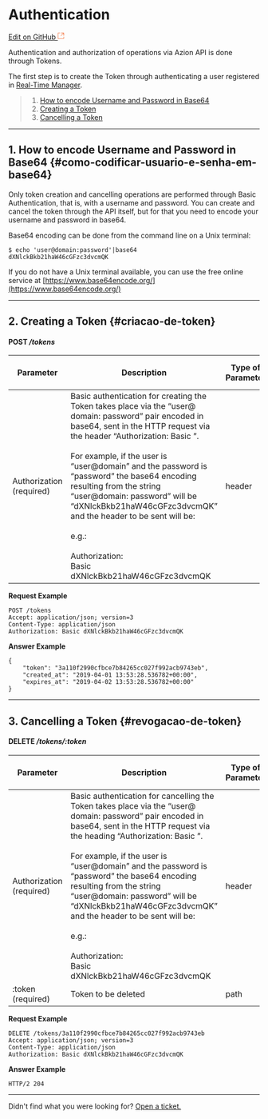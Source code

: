 # Authentication

[Edit on GitHub <svg width="14" height="14" xmlns="http://www.w3.org/2000/svg"><g fill="none" stroke="#F3652B"><path d="M4.81.71H.672v11.43H12.1V8.001" stroke-width=".8"/><path d="M6.87.786h5.155V5.94M6.31 6.5L12.026.786"/></g></svg>](https://github.com/aziontech/docs_en/edit/master/api/v3/authentication/index.md)


Authentication and authorization of operations via Azion API is done through Tokens.

The first step is to create the Token through authenticating a user registered in [Real-Time Manager](https://manager.azion.com/).

> 1. [How to encode Username and Password in Base64](#como-codificar-usuario-e-senha-em-base64)
> 2. [Creating a Token](#criacao-de-token)
> 3. [Cancelling a Token](#revogacao-de-token)

---

## 1. How to encode Username and Password in Base64 {#como-codificar-usuario-e-senha-em-base64}

Only token creation and cancelling operations are performed through Basic Authentication, that is, with a username and password. You can create and cancel the token through the API itself, but for that you need to encode your username and password in base64.

Base64 encoding can be done from the command line on a Unix terminal:
~~~
$ echo 'user@domain:password'|base64
dXNlckBkb21haW46cGFzc3dvcmQK
~~~

If you do not have a Unix terminal available, you can use the free online service at [https://www.base64encode.org/](https://www.base64encode.org/)

---

## 2. Creating a Token {#criacao-de-token}

#### **POST** */tokens*

| Parameter | Description | Type of Parameter | Type of Data |
|-----------|-----------|-------------------|--------------|
| Authorization (required) | Basic authentication for creating the Token takes place via the “user@ domain: password” pair encoded in base64, sent in the HTTP request via the header “Authorization: Basic <base64>”. <br><br>For example, if the user is “user@domain” and the password is “password” the base64 encoding resulting from the string “user@domain: password” will be “dXNlckBkb21haW46cGFzc3dvcmQK” and the header to be sent will be:<br><br> e.g.:<br><br>Authorization:<br>Basic<br>dXNlckBkb21haW46cGFzc3dvcmQK  | header | string |

**Request Example**

~~~
POST /tokens 
Accept: application/json; version=3
Content-Type: application/json
Authorization: Basic dXNlckBkb21haW46cGFzc3dvcmQK
~~~

**Answer Example**

~~~
{
    "token": "3a110f2990cfbce7b84265cc027f992acb9743eb",
    "created_at": "2019-04-01 13:53:28.536782+00:00",
    "expires_at": "2019-04-02 13:53:28.536782+00:00"
}
~~~

---

## 3. Cancelling a Token {#revogacao-de-token}

#### **DELETE** */tokens/:token*

| Parameter | Description | Type of Parameter | Type of Data |
|-----------|-----------|-------------------|--------------|
| Authorization (required) | Basic authentication for cancelling the Token takes place via the “user@ domain: password” pair encoded in base64, sent in the HTTP request via the heading “Authorization: Basic <base64>”. <br><br>For example, if the user is “user@domain” and the password is “password” the base64 encoding resulting from the string “user@domain: password” will be “dXNlckBkb21haW46cGFzc3dvcmQK” and the header to be sent will be:<br><br>e.g.:<br><br>Authorization:<br>Basic<br>dXNlckBkb21haW46cGFzc3dvcmQK   | header | string |
| :token (required) | Token to be deleted | path | string |

**Request Example**

~~~
DELETE /tokens/3a110f2990cfbce7b84265cc027f992acb9743eb
Accept: application/json; version=3
Content-Type: application/json
Authorization: Basic dXNlckBkb21haW46cGFzc3dvcmQK
~~~

**Answer Example**

~~~
HTTP/2 204
~~~

---

Didn't find what you were looking for? [Open a ticket.](https://tickets.azion.com/)
